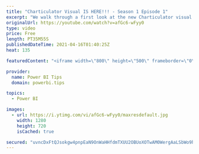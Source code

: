 ```yaml
---
title: "Charticulator Visual IS HERE!!! - Season 1 Episode 1"
excerpt: "We walk through a first look at the new Charticulator visual from Microsoft Power BI team.    Official blog post about the visual: https://powerbi.microsoft.com/en-us/blog/announcing-the-new-charticulator-visual-public-preview/  Visit the early version of Charticulator: https://charts.powerbi.tips Visual"
originalUrl: https://youtube.com/watch?v=afGc6-wFyy0
type: video
price: Free
length: PT35M55S
publishedDateTime: 2021-04-16T01:40:25Z
heat: 135

featuredContent: "<iframe width=\"800\" height=\"500\" frameborder=\"0\" src=\"https://www.youtube.com/embed/afGc6-wFyy0\" allow=\"accelerometer; autoplay; encrypted-media; gyroscope; picture-in-picture\" allowfullscreen></iframe>"

provider:
  name: Power BI Tips
  domain: powerbi.tips

topics:
  - Power BI

images:
  - url: https://i.ytimg.com/vi/afGc6-wFyy0/maxresdefault.jpg
    width: 1280
    height: 720
    isCached: true

secured: "uvncDxFtQJsokgw4pnpEaN9OnWaHHfdmTXUU2OBUoXOTwAM0WergAaLSbWo9h/uEL+tbjmD8vHs8WrAMAAE33G7cJobDSOHAxKL09ZuKNlNN0yoVizuHW1HOPC8PvT+RUwJupAUjVcHJZlXZCU7gA8deIMjUGrfp+NxQomSnRqs/aFnQBQhURPfP2JpZgmxWmQ65yB5UV7gkEflmt8i0eL5JXJFPDdgOXjLAyBOCPpnILZSQZP12OrHUTNyNhHHi68Cv2SPqO5dRanmteXzN4kQ+hHiGPoNoNUnnmXIFUyE0cd6lsHdzOL+i+Ohyx0ohry6NJPypegjCRXLY9m40AgmqVnd2CxH3QVpfLR5BIFXUnRabbHEucBcGHNc1dt4VJ8lV0ZvEVpBVHCH6cq3GFCKJEnDKtAOSPAE+zIF0/Hc=;47x5N8guLm2Xwp71B2hsgA=="
---
```



